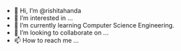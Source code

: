 - 👋 Hi, I’m @rishitahanda
- 👀 I’m interested in ...
- 🌱 I’m currently learning Computer Science Engineering.
- 💞️ I’m looking to collaborate on ...
- 📫 How to reach me ...

<!---
rishitahanda/rishitahanda is a ✨ special ✨ repository because its `README.md` (this file) appears on your GitHub profile.
You can click the Preview link to take a look at your changes.
--->

